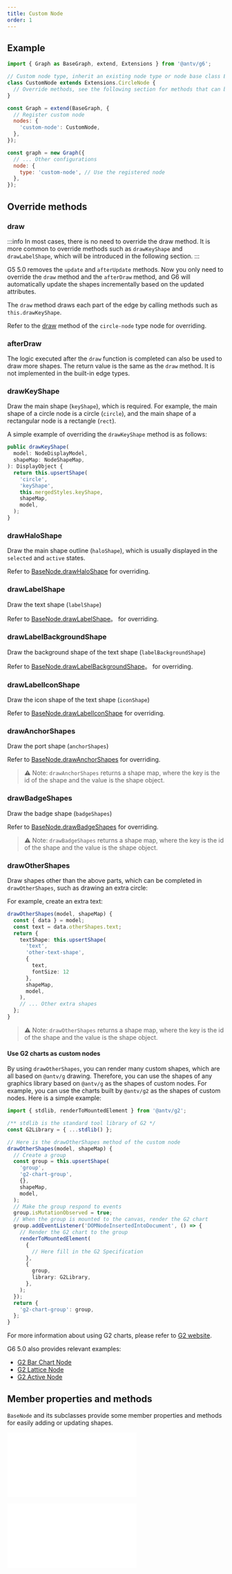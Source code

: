 ```yaml
---
title: Custom Node
order: 1
---
```


## Example

```js
import { Graph as BaseGraph, extend, Extensions } from '@antv/g6';

// Custom node type, inherit an existing node type or node base class Extensions.BaseNode
class CustomNode extends Extensions.CircleNode {
  // Override methods, see the following section for methods that can be overridden
}

const Graph = extend(BaseGraph, {
  // Register custom node
  nodes: {
    'custom-node': CustomNode,
  },
});

const graph = new Graph({
  // ... Other configurations
  node: {
    type: 'custom-node', // Use the registered node
  },
});
```

## Override methods

### draw

:::info
In most cases, there is no need to override the draw method. It is more common to override methods such as `drawKeyShape` and `drawLabelShape`, which will be introduced in the following section.
:::

G5 5.0 removes the `update` and `afterUpdate` methods. Now you only need to override the `draw` method and the `afterDraw` method, and G6 will automatically update the shapes incrementally based on the updated attributes.

The `draw` method draws each part of the edge by calling methods such as `this.drawKeyShape`.

Refer to the [draw](https://github.com/antvis/G6/blob/6be8f9810ec3b9310371f37de1a2591f14db67f1/packages/g6/src/stdlib/item/node/circle.ts#L25) method of the `circle-node` type node for overriding.

### afterDraw

The logic executed after the `draw` function is completed can also be used to draw more shapes. The return value is the same as the `draw` method. It is not implemented in the built-in edge types.

### drawKeyShape

Draw the main shape (`keyShape`), which is required. For example, the main shape of a circle node is a circle (`circle`), and the main shape of a rectangular node is a rectangle (`rect`).

A simple example of overriding the `drawKeyShape` method is as follows:

```typescript
public drawKeyShape(
  model: NodeDisplayModel,
  shapeMap: NodeShapeMap,
): DisplayObject {
  return this.upsertShape(
    'circle',
    'keyShape',
    this.mergedStyles.keyShape,
    shapeMap,
    model,
  );
}
```

### drawHaloShape

Draw the main shape outline (`haloShape`), which is usually displayed in the `selected` and `active` states.

Refer to [BaseNode.drawHaloShape](https://github.com/antvis/G6/blob/fddf9a5c0f7933b4d704038a7474358cb47037d0/packages/g6/src/stdlib/item/node/base.ts#L491) for overriding.

### drawLabelShape

Draw the text shape (`labelShape`)

Refer to [BaseNode.drawLabelShape](https://github.com/antvis/G6/blob/fddf9a5c0f7933b4d704038a7474358cb47037d0/packages/g6/src/stdlib/item/node/base.ts#L277)。 for overriding.

### drawLabelBackgroundShape

Draw the background shape of the text shape (`labelBackgroundShape`)

Refer to [BaseNode.drawLabelBackgroundShape](https://github.com/antvis/G6/blob/fddf9a5c0f7933b4d704038a7474358cb47037d0/packages/g6/src/stdlib/item/node/base.ts#L383)。 for overriding.

### drawLabelIconShape

Draw the icon shape of the text shape (`iconShape`)

Refer to [BaseNode.drawLabelIconShape](https://github.com/antvis/G6/blob/fddf9a5c0f7933b4d704038a7474358cb47037d0/packages/g6/src/stdlib/item/node/base.ts#L440) for overriding.

### drawAnchorShapes

Draw the port shape (`anchorShapes`)

Refer to [BaseNode.drawAnchorShapes](https://github.com/antvis/G6/blob/fddf9a5c0f7933b4d704038a7474358cb47037d0/packages/g6/src/stdlib/item/node/base.ts#L531) for overriding.

> ⚠️ Note: `drawAnchorShapes` returns a shape map, where the key is the id of the shape and the value is the shape object.

### drawBadgeShapes

Draw the badge shape (`badgeShapes`)

Refer to [BaseNode.drawBadgeShapes](https://github.com/antvis/G6/blob/fddf9a5c0f7933b4d704038a7474358cb47037d0/packages/g6/src/stdlib/item/node/base.ts#L629) for overriding.

> ⚠️ Note: `drawBadgeShapes` returns a shape map, where the key is the id of the shape and the value is the shape object.

### drawOtherShapes

Draw shapes other than the above parts, which can be completed in `drawOtherShapes`, such as drawing an extra circle:

For example, create an extra text:

```typescript
drawOtherShapes(model, shapeMap) {
  const { data } = model;
  const text = data.otherShapes.text;
  return {
    textShape: this.upsertShape(
      'text',
      'other-text-shape',
      {
        text,
        fontSize: 12
      },
      shapeMap,
      model,
    ),
    // ... Other extra shapes
  };
}
```

> ⚠️ Note: `drawOtherShapes` returns a shape map, where the key is the id of the shape and the value is the shape object.

#### Use G2 charts as custom nodes

By using `drawOtherShapes`, you can render many custom shapes, which are all based on `@antv/g` drawing. Therefore, you can use the shapes of any graphics library based on `@antv/g` as the shapes of custom nodes. For example, you can use the charts built by `@antv/g2` as the shapes of custom nodes. Here is a simple example:

```typescript
import { stdlib, renderToMountedElement } from '@antv/g2';

/** stdlib is the standard tool library of G2 */
const G2Library = { ...stdlib() };

// Here is the drawOtherShapes method of the custom node
drawOtherShapes(model, shapeMap) {
  // Create a group
  const group = this.upsertShape(
    'group',
    'g2-chart-group',
    {},
    shapeMap,
    model,
  );
  // Make the group respond to events
  group.isMutationObserved = true;
  // When the group is mounted to the canvas, render the G2 chart
  group.addEventListener('DOMNodeInsertedIntoDocument', () => {
    // Render the G2 chart to the group
    renderToMountedElement(
      {
        // Here fill in the G2 Specification
      },
      {
        group,
        library: G2Library,
      },
    );
  });
  return {
    'g2-chart-group': group,
  };
}
```

For more information about using G2 charts, please refer to [G2 website](https://g2.antv.antgroup.com/).

G6 5.0 also provides relevant examples:

- [G2 Bar Chart Node](/zh/examples/item/customNode/#g2BarChart)
- [G2 Lattice Node](/zh/examples/item/customNode/#g2LatticeChart)
- [G2 Active Node](/zh/examples/item/customNode/#g2ActiveChart)

## Member properties and methods

`BaseNode` and its subclasses provide some member properties and methods for easily adding or updating shapes.

<embed src="../../common/PluginMergedStyles.zh.md"></embed>

<embed src="../../common/PluginUpsertShape.zh.md"></embed>
